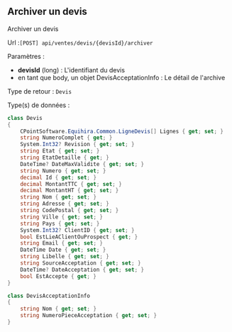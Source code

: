 ## <span id='archiver'>Archiver un devis</span>

Archiver un devis

Url :`[POST] api/ventes/devis/{devisId}/archiver`

Paramètres : 

- **devisId** (long) : L'identifiant du devis
- en tant que body, un objet DevisAcceptationInfo : Le détail de l'archive

Type de retour : `Devis`

Type(s) de données :

```csharp
class Devis
{
	CPointSoftware.Equihira.Common.LigneDevis[] Lignes { get; set; }
	string NumeroComplet { get; }
	System.Int32? Revision { get; set; }
	string Etat { get; set; }
	string EtatDetaille { get; }
	DateTime? DateMaxValidite { get; set; }
	string Numero { get; set; }
	decimal Id { get; set; }
	decimal MontantTTC { get; set; }
	decimal MontantHT { get; set; }
	string Nom { get; set; }
	string Adresse { get; set; }
	string CodePostal { get; set; }
	string Ville { get; set; }
	string Pays { get; set; }
	System.Int32? ClientID { get; set; }
	bool EstLieAClientOuProspect { get; }
	string Email { get; set; }
	DateTime Date { get; set; }
	string Libelle { get; set; }
	string SourceAcceptation { get; set; }
	DateTime? DateAcceptation { get; set; }
	bool EstAccepte { get; }
}

class DevisAcceptationInfo
{
	string Nom { get; set; }
	string NumeroPieceAcceptation { get; set; }
}

```

